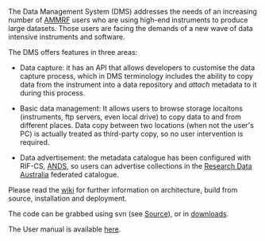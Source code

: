The Data Management System (DMS) addresses the needs of an increasing number of [AMMRF](http://www.ammrf.org.au) users who are using high-end instruments to produce large datasets. Those users are facing the demands of a new wave of data intensive instruments and software.

The DMS offers features in three areas:

  * Data capture: it has an API that allows developers to customise the data capture process, which in DMS terminology includes the ability to copy data from the instrument into a data repository and _attach_ metadata to it during this process.

  * Basic data management: It allows users to browse storage locaitons (instruments, ftp servers, even local drive) to copy data to and from different places. Data copy between two locations (when not the user's PC) is actually treated as third-party copy, so no user intervention is required.

  * Data advertisement: the metadata catalogue has been configured with RIF-CS, [ANDS](http://www.ands.org.au), so users can advertise collections in the [Research Data Australia](http://services.ands.org.au/home/orca/rda/) federated catalogue.

Please read the [wiki](http://code.google.com/p/ammrf-dms/w/list) for further information on architecture, build from source, installation and deployment.

The code can be grabbed using svn (see [Source](http://code.google.com/p/ammrf-dms/source/checkout)), or in [downloads](http://code.google.com/p/ammrf-dms/downloads/detail?name=ammrf-dms-src-1.0.2.zip).

The User manual is available [here](http://code.google.com/p/ammrf-dms/downloads/detail?name=UserManual.docx).
